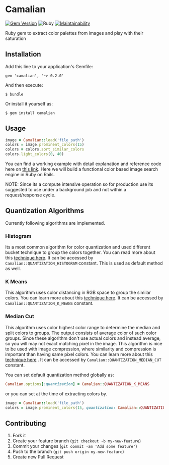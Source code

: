 # Camalian

[![Gem Version](https://badge.fury.io/rb/camalian.svg)](https://badge.fury.io/rb/camalian)
![Ruby](https://github.com/nazarhussain/camalian/workflows/build/badge.svg?branch=master) 
[![Maintainability](https://api.codeclimate.com/v1/badges/5495a2c122469d81b6c5/maintainability)](https://codeclimate.com/github/nazarhussain/camalian/maintainability)

Ruby gem to extract color palettes from images and play with their saturation

## Installation

Add this line to your application's Gemfile:

    gem 'camalian', '~> 0.2.0'

And then execute:

    $ bundle

Or install it yourself as:

    $ gem install camalian

## Usage

```ruby
image = Camalian::load('file_path')
colors = image.prominent_colors(15)
colors = colors.sort_similar_colors
colors.light_colors(0, 40)
```

You can find a working example with detail explanation and reference code here on [this link](https://basicdrift.com/color-extraction-library-build-color-search-engine-fdf369678d5a). Here we will build a functional color based image search engine in Ruby on Rails.

NOTE: Since its a compute intensive operation so for production use its suggested to use under a background job and not within a request/response cycle.

## Quantization Algorithms

Currently following algorithms are implemented.

### Histogram

Its a most common algorithm for color quantization and used different bucket technique to group the colors together. You can read more about this [technique here](https://en.wikipedia.org/wiki/Color_histogram). It can be accessed by `Camalian::QUANTIZATION_HISTOGRAM` constant. This is used as default method as well.

### K Means

This algorithm uses color distancing in RGB space to group the similar colors. You can learn more about this [technique here](https://en.wikipedia.org/wiki/K-means_clustering). It can be accessed by `Camalian::QUANTIZATION_K_MEANS` constant.  

### Median Cut

This algorithm uses color highest color range to determine the median and split colors to groups. The output consists of average color of such color groups.  Since these algorithm don't use actual colors and instead average, so you will may not exact matching pixel in the image. This algorithm is nice to be used with image compression, where similarity and compression is important than having same pixel colors. You can learn more about this [technique here](https://tpgit.github.io/UnOfficialLeptDocs/leptonica/color-quantization.html) . It can be accessed by `Camalian::QUANTIZATION_MEDIAN_CUT` constant.  


You can set default quantization method globally as: 

```ruby
Camalian.options[:quantization] = Camalian::QUANTIZATION_K_MEANS
```

or you can set at the time of extracting colors by.

```ruby
image = Camalian::load('file_path')
colors = image.prominent_colors(15, quantization: Camalian::QUANTIZATION_K_MEANS)
```

## Contributing

1. Fork it
2. Create your feature branch (`git checkout -b my-new-feature`)
3. Commit your changes (`git commit -am 'Add some feature'`)
4. Push to the branch (`git push origin my-new-feature`)
5. Create new Pull Request
